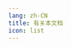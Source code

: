```yaml
---
lang: zh-CN
title: 有关本文档
icon: list
---
```

[//]: # (This Source Code Form is subject to the terms of the Mozilla Public License, v. 2.0. If a copy of the MPL was not distributed with this file, You can obtain one at https://mozilla.org/MPL/2.0/.)